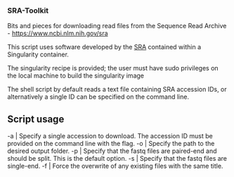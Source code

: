 ### SRA-Toolkit

Bits and pieces for downloading read files from the Sequence Read Archive -  https://www.ncbi.nlm.nih.gov/sra

This script uses software developed by the [SRA](https://trace.ncbi.nlm.nih.gov/Traces/sra/) contained within a Singularity container.

The singularity recipe is provided; the user must have sudo privileges on the local machine to build the singularity image

The shell script by default reads a text file containing SRA accession IDs, or alternatively a single ID can be specified on the command line. 

## Script usage

-a 	| Specify a single accession to download. The accession ID must be provided on the command line with the flag.
-o 	| Specify the path to the desired output folder.
-p 	| Specify that the fastq files are paired-end and should be split. This is the default option.
-s  | Specify that the fastq files are single-end.
-f  | Force the overwrite of any existing files with the same title.